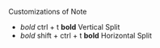 
Customizations of Note
* _bold_ ctrl + t __bold__ Vertical Split
* _bold_ shift + ctrl + t __bold__ Horizontal Split
